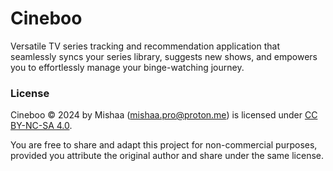 # Cineboo
Versatile TV series tracking and recommendation application that seamlessly syncs your series library, suggests new shows, and empowers you to effortlessly manage your binge-watching journey.

### License

Cineboo © 2024 by Mishaa (mishaa.pro@proton.me) is licensed under [CC BY-NC-SA 4.0](https://creativecommons.org/licenses/by-nc-sa/4.0/).

You are free to share and adapt this project for non-commercial purposes, provided you attribute the original author and share under the same license.

